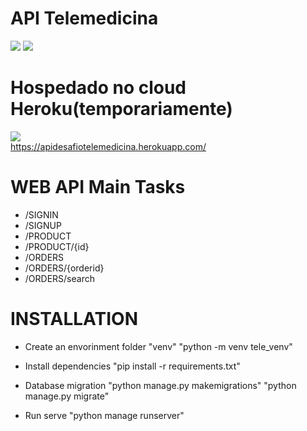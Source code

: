 # API Telemedicina
![](https://img.shields.io/badge/Editor-VisualCode-informational?style=flat&logo=#3776AB&logoColor=white&color=2bbc8a)
![](https://img.shields.io/badge/Language-Python3-informational?style=flat&logo=#3776AB&logoColor=white&color=2bbc8a)

# Hospedado no cloud Heroku(temporariamente)
![](https://img.shields.io/badge/CLOUD-HEROKU-informational?style=flat&logo=#3776AB&logoColor=white&color=2bbc8a)  
https://apidesafiotelemedicina.herokuapp.com/
# WEB API Main Tasks
- /SIGNIN
- /SIGNUP
- /PRODUCT
- /PRODUCT/{id}
- /ORDERS
- /ORDERS/{orderid}
- /ORDERS/search

# INSTALLATION
- Create an envorinment folder "venv"
"python -m venv tele_venv"

- Install dependencies
 "pip install -r requirements.txt"

- Database migration
"python manage.py makemigrations"
"python manage.py migrate"

- Run serve
"python manage runserver"
